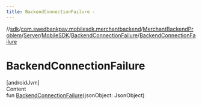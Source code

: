 ```yaml
---
title: BackendConnectionFailure -
---
```

//[sdk](../../../../../../index)/[com.swedbankpay.mobilesdk.merchantbackend](../../../../index)/[MerchantBackendProblem](../../../index)/[Server](../../index)/[MobileSDK](../index)/[BackendConnectionFailure](index)/[BackendConnectionFailure](-backend-connection-failure)



# BackendConnectionFailure  
[androidJvm]  
Content  
fun [BackendConnectionFailure](-backend-connection-failure)(jsonObject: JsonObject)  



